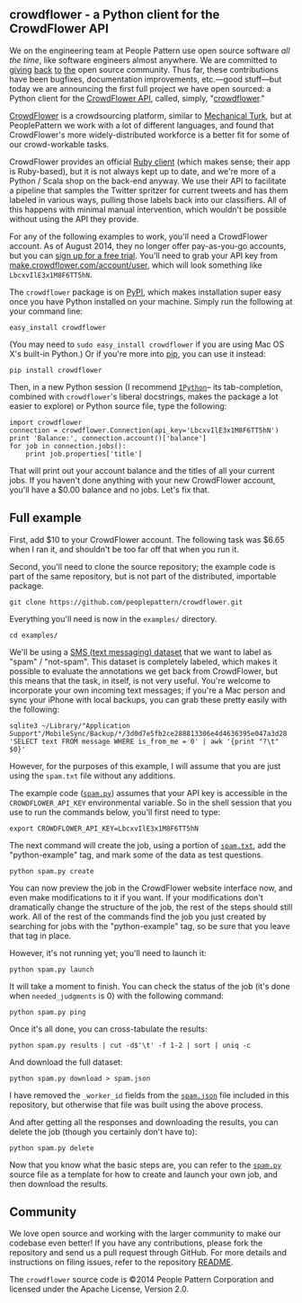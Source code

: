 ## crowdflower - a Python client for the CrowdFlower API

We on the engineering team at People Pattern use open source software <i>all the time</i>, like software engineers almost anywhere. We are committed to [giving](https://github.com/scalanlp/nak/commits?author=jasonbaldridge) [back](https://github.com/n8han/giter8/pull/140) [to](https://github.com/twitter/finatra/pull/156) [the](https://github.com/ansible/ansible/pull/7824) open source community.
Thus far, these contributions have been bugfixes, documentation improvements, etc.—good stuff—but today we are announcing the first full project we have open sourced: a Python client for the [CrowdFlower API](http://success.crowdflower.com/customer/portal/articles/1288323-api-documentation), called, simply, "[crowdflower](https://github.com/peoplepattern/crowdflower)."

[CrowdFlower](http://www.crowdflower.com/) is a crowdsourcing platform, similar to [Mechanical Turk](http://www.peoplepattern.com/mechanical-turk/), but at PeoplePattern we work with a lot of different languages, and found that CrowdFlower's more widely-distributed workforce is a better fit for some of our crowd-workable tasks.

CrowdFlower provides an official [Ruby client](https://github.com/CrowdFlower/ruby-crowdflower) (which makes sense; their app is Ruby-based), but it is not always kept up to date, and we're more of a Python / Scala shop on the back-end anyway. We use their API to facilitate a pipeline that samples the Twitter spritzer for current tweets and has them labeled in various ways, pulling those labels back into our classifiers. All of this happens with minimal manual intervention, which wouldn't be possible without using the API they provide.

For any of the following examples to work, you'll need a CrowdFlower account. As of August 2014, they no longer offer pay-as-you-go accounts, but you can [sign up for a free trial](https://make.crowdflower.com/users/new?redirect_url=https%3A%2F%2Fcrowdflower.com%2Fjobs&app=make). You'll need to grab your API key from [make.crowdflower.com/account/user](https://make.crowdflower.com/account/user), which will look something like `LbcxvIlE3x1M8F6TT5hN`.

The `crowdflower` package is on [PyPI](https://pypi.python.org/pypi/crowdflower), which makes installation super easy once you have Python installed on your machine. Simply run the following at your command line:

    easy_install crowdflower

(You may need to `sudo easy_install crowdflower` if you are using Mac OS X's built-in Python.) Or if you're more into [pip](http://pip.readthedocs.org/), you can use it instead:

    pip install crowdflower

Then, in a new Python session (I recommend [`IPython`](http://ipython.org/)– its tab-completion, combined with `crowdflower`'s liberal docstrings, makes the package a lot easier to explore) or Python source file, type the following:

    import crowdflower
    connection = crowdflower.Connection(api_key='LbcxvIlE3x1M8F6TT5hN')
    print 'Balance:', connection.account()['balance']
    for job in connection.jobs():
        print job.properties['title']

That will print out your account balance and the titles of all your current jobs. If you haven't done anything with your new CrowdFlower account, you'll have a $0.00 balance and no jobs. Let's fix that.

## Full example

First, add $10 to your CrowdFlower account. The following task was $6.65 when I ran it, and shouldn't be too far off that when you run it.

Second, you'll need to clone the source repository; the example code is part of the same repository, but is not part of the distributed, importable package.

    git clone https://github.com/peoplepattern/crowdflower.git

Everything you'll need is now in the `examples/` directory.

    cd examples/

We'll be using a [SMS (text messaging) dataset](http://www.dt.fee.unicamp.br/~tiago/smsspamcollection/) that we want to label as "spam" / "not-spam". This dataset is completely labeled, which makes it possible to evaluate the annotations we get back from CrowdFlower, but this means that the task, in itself, is not very useful. You're welcome to incorporate your own incoming text messages; if you're a Mac person and sync your iPhone with local backups, you can grab these pretty easily with the following:

    sqlite3 ~/Library/"Application Support"/MobileSync/Backup/*/3d0d7e5fb2ce288813306e4d4636395e047a3d28 'SELECT text FROM message WHERE is_from_me = 0' | awk '{print "?\t" $0}'

However, for the purposes of this example, I will assume that you are just using the `spam.txt` file without any additions.

The example code ([`spam.py`](https://github.com/peoplepattern/crowdflower/blob/master/examples/spam.py)) assumes that your API key is accessible in the `CROWDFLOWER_API_KEY` environmental variable. So in the shell session that you use to run the commands below, you'll first need to type:

    export CROWDFLOWER_API_KEY=LbcxvIlE3x1M8F6TT5hN

The next command will create the job, using a portion of [`spam.txt`](https://github.com/peoplepattern/crowdflower/blob/master/examples/spam.txt), add the "python-example" tag, and mark some of the data as test questions.

    python spam.py create

You can now preview the job in the CrowdFlower website interface now, and even make modifications to it if you want. If your modifications don't dramatically change the structure of the job, the rest of the steps should still work.
All of the rest of the commands find the job you just created by searching for jobs with the "python-example" tag, so be sure that you leave that tag in place.

However, it's not running yet; you'll need to launch it:

    python spam.py launch

It will take a moment to finish. You can check the status of the job (it's done when `needed_judgments` is 0) with the following command:

    python spam.py ping

Once it's all done, you can cross-tabulate the results:

    python spam.py results | cut -d$'\t' -f 1-2 | sort | uniq -c

And download the full dataset:

    python spam.py download > spam.json

I have removed the `_worker_id` fields from the [`spam.json`](https://github.com/peoplepattern/crowdflower/blob/master/examples/spam.json) file included in this repository, but otherwise that file was built using the above process.

And after getting all the responses and downloading the results, you can delete the job (though you certainly don't have to):

    python spam.py delete

Now that you know what the basic steps are, you can refer to the [`spam.py`](https://github.com/peoplepattern/crowdflower/blob/master/examples/spam.py) source file as a template for how to create and launch your own job, and then download the results.


## Community

We love open source and working with the larger community to make our codebase even better! If you have any contributions, please fork the repository and send us a pull request through GitHub. For more details and instructions on filing issues, refer to the repository [README](https://github.com/peoplepattern/crowdflower).

The `crowdflower` source code is ©2014 People Pattern Corporation and licensed under the Apache License, Version 2.0.
